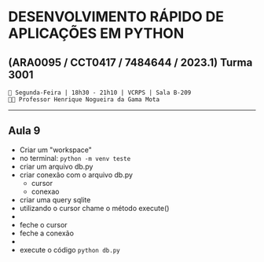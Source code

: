 
# **DESENVOLVIMENTO RÁPIDO DE APLICAÇÕES EM PYTHON**
## (ARA0095 / CCT0417 / 7484644 / 2023.1) Turma 3001

    📅 Segunda-Feira | 18h30 - 21h10 | VCRPS | Sala B-209
    👨🏻 Professor Henrique Nogueira da Gama Mota

---

## **Aula 9**

- Criar um "workspace"
- no terminal: `python -m venv teste`
- criar um arquivo db.py
- criar conexão com o arquivo db.py
    - cursor
    - conexao
- criar uma query sqlite
- utilizando o cursor chame o método execute()
-
- feche o cursor
- feche a conexão
-
- execute o código `python db.py`


